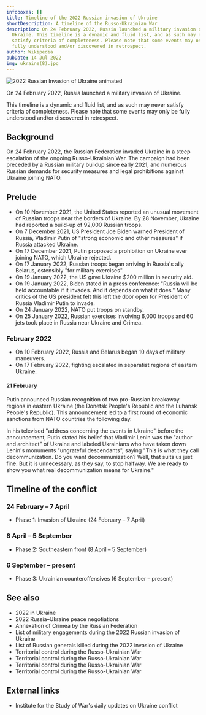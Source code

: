 ```yaml
---
infoboxes: []
title: Timeline of the 2022 Russian invasion of Ukraine
shortDescription: A timeline of the Russo-Ukrainian War
description: On 24 February 2022, Russia launched a military invasion of
  Ukraine. This timeline is a dynamic and fluid list, and as such may never
  satisfy criteria of completeness. Please note that some events may only be
  fully understood and/or discovered in retrospect.
author: Wikipedia
pubDate: 14 Jul 2022
img: ukraine(8).jpg
---
```


![2022 Russian Invasion of Ukraine animated](https://wikipedia.org/wiki/Special:Redirect/file/2022_Russian_Invasion_of_Ukraine_animated.gif?)

On 24 February 2022, Russia launched a military invasion of Ukraine.

This timeline is a dynamic and fluid list, and as such may never satisfy criteria of completeness. Please note that some events may only be fully understood and/or discovered in retrospect.

## Background

On 24 February 2022, the Russian Federation invaded Ukraine in a steep escalation of the ongoing Russo-Ukrainian War. The campaign had been preceded by a Russian military buildup since early 2021, and numerous Russian demands for security measures and legal prohibitions against Ukraine joining NATO.

## Prelude

- On 10 November 2021, the United States reported an unusual movement of Russian troops near the borders of Ukraine. By 28 November, Ukraine had reported a build-up of 92,000 Russian troops.
- On 7 December 2021, US President Joe Biden warned President of Russia, Vladimir Putin of "strong economic and other measures" if Russia attacked Ukraine.
- On 17 December 2021, Putin proposed a prohibition on Ukraine ever joining NATO, which Ukraine rejected.
- On 17 January 2022, Russian troops began arriving in Russia's ally Belarus, ostensibly "for military exercises".
- On 19 January 2022, the US gave Ukraine $200 million in security aid.
- On 19 January 2022, Biden stated in a press conference: "Russia will be held accountable if it invades. And it depends on what it does." Many critics of the US president felt this left the door open for President of Russia Vladimir Putin to invade.
- On 24 January 2022, NATO put troops on standby.
- On 25 January 2022, Russian exercises involving 6,000 troops and 60 jets took place in Russia near Ukraine and Crimea.

### February 2022

- On 10 February 2022, Russia and Belarus began 10 days of military maneuvers.
- On 17 February 2022, fighting escalated in separatist regions of eastern Ukraine.

#### 21 February

Putin announced Russian recognition of two pro-Russian breakaway regions in eastern Ukraine (the Donetsk People's Republic and the Luhansk People's Republic). This announcement led to a first round of economic sanctions from NATO countries the following day.

In his televised "address concerning the events in Ukraine" before the announcement, Putin stated his belief that Vladimir Lenin was the "author and architect" of Ukraine and labeled Ukrainians who have taken down Lenin's monuments "ungrateful descendants", saying "This is what they call decommunization. Do you want decommunization? Well, that suits us just fine. But it is unnecessary, as they say, to stop halfway. We are ready to show you what real decommunization means for Ukraine."

## Timeline of the conflict

### 24 February – 7 April

- Phase 1: Invasion of Ukraine (24 February – 7 April)

### 8 April – 5 September

- Phase 2: Southeastern front (8 April – 5 September)

### 6 September – present

- Phase 3: Ukrainian counteroffensives (6 September – present)

## See also

- 2022 in Ukraine
- 2022 Russia–Ukraine peace negotiations
- Annexation of Crimea by the Russian Federation
- List of military engagements during the 2022 Russian invasion of Ukraine
- List of Russian generals killed during the 2022 invasion of Ukraine
- Territorial control during the Russo-Ukrainian War
- Territorial control during the Russo-Ukrainian War
- Territorial control during the Russo-Ukrainian War
- Territorial control during the Russo-Ukrainian War



## External links

- Institute for the Study of War's daily updates on Ukraine conflict
